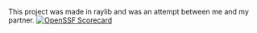 This project was made in raylib and was an attempt between me and my partner.
[![OpenSSF Scorecard](https://api.scorecard.dev/projects/github.com/{jbrackman18}/{RhythmGame}/badge)](https://scorecard.dev/viewer/?uri=github.com/{jbrackman18}/{RhythmGame})
